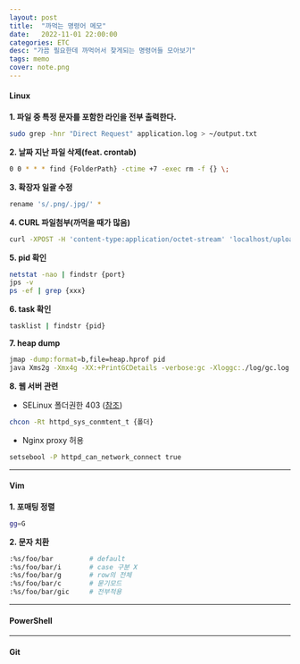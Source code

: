 ```yaml
---
layout: post
title:  "까먹는 명령어 메모"
date:   2022-11-01 22:00:00
categories: ETC
desc: "가끔 필요한데 까먹어서 찾게되는 명령어들 모아보기"
tags: memo
cover: note.png
---
```


#### Linux

**1. 파일 중 특정 문자를 포함한 라인을 전부 출력한다.**

```bash
sudo grep -hnr "Direct Request" application.log > ~/output.txt
```

**2. 날짜 지난 파일 삭제(feat. crontab)**

```bash
0 0 * * * find {FolderPath} -ctime +7 -exec rm -f {} \;
```

**3. 확장자 일괄 수정**

```bash
rename 's/.png/.jpg/' *
```

**4. CURL 파일첨부(까먹을 때가 많음)**

```bash
curl -XPOST -H 'content-type:application/octet-stream' 'localhost/uploads?fileName=test.txt&fileExt=.txt' --data-binary @test.txt
```

**5. pid 확인**

```bash
netstat -nao | findstr {port}
jps -v
ps -ef | grep {xxx}
```

**6. task 확인**

```bash
tasklist | findstr {pid}
```

**7. heap dump**

```bash
jmap -dump:format=b,file=heap.hprof pid
java Xms2g -Xmx4g -XX:+PrintGCDetails -verbose:gc -Xloggc:./log/gc.log -XX:+HeapDumpOnOutOfMemoryError -XX:HeapDumpPath=./log -jar {jar파일명} # jar 실행시
```

**8. 웹 서버 관련**

-  SELinux 폴더권한 403 ([참조][link])
```bash
chcon -Rt httpd_sys_conmtent_t {폴더}
```

- Nginx proxy 허용
```bash
setsebool -P httpd_can_network_connect true
```



---

#### Vim

**1. 포매팅 정렬**

```bash
gg=G
```

**2. 문자 치환**

```bash
:%s/foo/bar         # default
:%s/foo/bar/i       # case 구분 X
:%s/foo/bar/g       # row의 전체
:%s/foo/bar/c       # 묻기모드
:%s/foo/bar/gic     # 전부적용
```

---

#### PowerShell

---

#### Git






[link]: https://www.lesstif.com/system-admin/selinux-httpd_sys_rw_content_t-boolean-24445086.html